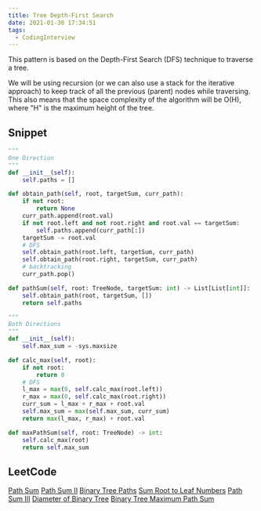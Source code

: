 ```yaml
---
title: Tree Depth-First Search
date: 2021-01-30 17:34:51
tags:
  - CodingInterview
---
```

This pattern is based on the Depth-First Search (DFS) technique to traverse a tree.

We will be using recursion (or we can also use a stack for the iterative approach) to keep track of all the previous (parent) nodes while traversing. This also means that the space complexity of the algorithm will be O(H), where "H" is the maximum height of the tree.

## Snippet
```python
"""
One Direction
"""
def __init__(self):
    self.paths = []

def obtain_path(self, root, targetSum, curr_path):
    if not root:
        return None
    curr_path.append(root.val)
    if not root.left and not root.right and root.val == targetSum:
        self.paths.append(curr_path[:])
    targetSum -= root.val
    # DFS
    self.obtain_path(root.left, targetSum, curr_path)
    self.obtain_path(root.right, targetSum, curr_path)
    # backtracking
    curr_path.pop()

def pathSum(self, root: TreeNode, targetSum: int) -> List[List[int]]:
    self.obtain_path(root, targetSum, [])
    return self.paths

"""
Both Directions
"""
def __init__(self):
    self.max_sum = -sys.maxsize

def calc_max(self, root):
    if not root:
        return 0
    # DFS
    l_max = max(0, self.calc_max(root.left))
    r_max = max(0, self.calc_max(root.right))
    curr_sum = l_max + r_max + root.val
    self.max_sum = max(self.max_sum, curr_sum)
    return max(l_max, r_max) + root.val

def maxPathSum(self, root: TreeNode) -> int:
    self.calc_max(root)
    return self.max_sum

```

## LeetCode
[Path Sum](https://leetcode.com/problems/path-sum/)
[Path Sum II](https://leetcode.com/problems/path-sum-ii/)
[Binary Tree Paths](https://leetcode.com/problems/binary-tree-paths/)
[Sum Root to Leaf Numbers](https://leetcode.com/problems/sum-root-to-leaf-numbers/)
[Path Sum III](https://leetcode.com/problems/path-sum-iii/)
[Diameter of Binary Tree](https://leetcode.com/problems/diameter-of-binary-tree/)
[Binary Tree Maximum Path Sum](https://leetcode.com/problems/binary-tree-maximum-path-sum/)
